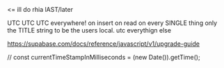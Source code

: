 <!-- TODO SET up the last setting pages- "about Grapes" --> <= ill do rhia lAST/later

<!-- !!! All tHE "TODO"s throughout the src -->
<!-- ! go through and findf and remove ALL the stuff thats unused like files and parts and also uninstall any unused packages -->

UTC UTC UTC everywhere!
on insert on read on every SINGLE thing
only the TITLE string to be the users local. utc everythign else
<!-- TODO make only THE DISPLAY of the date titles be in local.. keeping everything else utc  -->
<!-- TODO: the styles files for auth and settogs -->
<!-- TODO remove all dependencies and imports for rapi-ui stufff.. get it out? -->

<!-- TODO replace all touchables with Pressable -->

<!-- TODO - a clear input button for the myGrape TextINput -->

<!-- TODO maybe add CHECK contrainst to the grapes tables and stuff to not let it be too long and also contraints inside the TextINputs inhere -->
<!-- todo: SET UP policy to delete grapes after 30 days or something! https://supabase.com/blog/postgres-as-a-cron-server -->

<!-- TODO
? make 30 day policy happen in my backend shared_letters
* yea maybe we dont go back farther than a month
* encourage users to save the ones they like as photos on their phone...
*    https://docs.expo.dev/tutorial/screenshot/
TODO so i need to set up a cron job to delete grapes older than 30 days --> 


<!-- TODO: review all: https://supabase.com/docs/guides/platform/going-into-prod -->

<!-- TODO: convert the supabase sdk from v1 -> v2 -->
https://supabase.com/docs/reference/javascript/v1/upgrade-guide

// const currentTimeStampInMilliseconds = (new Date()).getTime();

